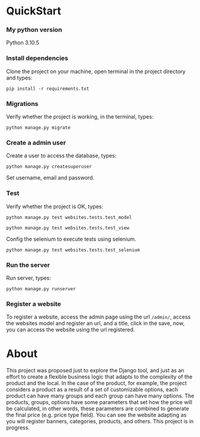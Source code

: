 # QuickStart

### My python version
Python 3.10.5

### Install dependencies
Clone the project on your machine, open terminal in the project directory and types:

```
pip install -r requirements.txt
```

### Migrations
Verify whether the project is working, in the terminal, types:

```
python manage.py migrate
```

### Create a admin user
Create a user to access the database, types:

```
python manage.py createsuperuser
```

Set username, email and password.

### Test
Verify whether the project is OK, types:

```
python manage.py test websites.tests.test_model
```
```
python manage.py test websites.tests.test_view
```

Config the selenium to execute tests using selenium.

```
python manage.py test websites.tests.test_selenium
```

### Run the server
Run server, types:

```
python manage.py runserver
```

### Register a website
To register a website, access the admin page using the url ```/admin/```, access the websites model and register an 
url, and a title, click in the save, now, you can access the website using the url registered.

# About
This project was proposed just to explore the Django tool, and just as an effort to create a flexible business logic that adapts to the complexity of the product and the local.
In the case of the product, for example, the project considers a product as a result of a set of customizable options, each product can have many groups and each group can have many options.
The products, groups, options have some parameters that set how the price will be calculated, in other words, these parameters are combined to generate the final price (e.g. price type field).
You can see the website adapting as you will register banners, categories, products, and others.
This project is in progress.
